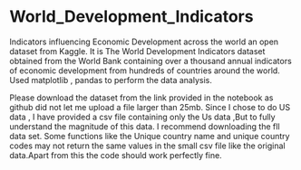 # World_Development_Indicators
Indicators influencing Economic Development across the world 
an open dataset from Kaggle. It is The World Development Indicators dataset obtained from the World Bank containing over
a thousand annual indicators of economic development from hundreds of countries around the world. 
Used matplotlib , pandas to perform the data analysis.

Please download the dataset from the  link provided in the notebook as github did not let me upload a file larger than 25mb.
Since I chose to do US data , I have provided a csv file containing only the Us data ,But to fully understand the magnitude of this data. I recommend downloading the fll data set.
Some functions like the Unique country name and unique country codes may not return the same values in the small csv file like the original data.Apart from this the code should work perfectly fine.
